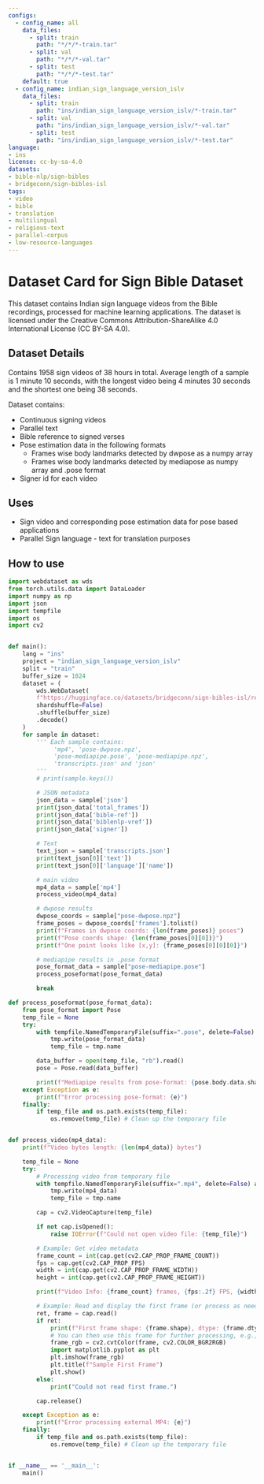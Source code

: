 ```yaml
---
configs:
  - config_name: all
    data_files:
      - split: train
        path: "*/*/*-train.tar"
      - split: val
        path: "*/*/*-val.tar"
      - split: test
        path: "*/*/*-test.tar"
    default: true
  - config_name: indian_sign_language_version_islv
    data_files:
      - split: train
        path: "ins/indian_sign_language_version_islv/*-train.tar"
      - split: val
        path: "ins/indian_sign_language_version_islv/*-val.tar"
      - split: test
        path: "ins/indian_sign_language_version_islv/*-test.tar"
language:
- ins
license: cc-by-sa-4.0
datasets:
- bible-nlp/sign-bibles
- bridgeconn/sign-bibles-isl
tags:
- video
- bible
- translation
- multilingual
- religious-text
- parallel-corpus
- low-resource-languages
---
```



# Dataset Card for Sign Bible Dataset

This dataset contains Indian sign language videos from the Bible recordings, processed for machine learning applications.
The dataset is licensed under the Creative Commons Attribution-ShareAlike 4.0 International License (CC BY-SA 4.0).


## Dataset Details

Contains 1958 sign videos of 38 hours in total. Average length of a sample is 1 minute 10 seconds, with the longest video being 4 minutes 30 seconds and the shortest one being 38 seconds.

Dataset contains:

- Continuous signing videos
- Parallel text
- Bible reference to signed verses
- Pose estimation data in the following formats
  - Frames wise body landmarks detected by dwpose as a numpy array
  - Frames wise body landmarks detected by mediapose as numpy array and .pose format
- Signer id for each video

## Uses

- Sign video and corresponding pose estimation data for pose based applications
- Parallel Sign language - text for translation purposes


## How to use

```python
import webdataset as wds
from torch.utils.data import DataLoader
import numpy as np
import json
import tempfile
import os
import cv2


def main():
    lang = "ins" 
    project = "indian_sign_language_version_islv"
    split = "train"
    buffer_size = 1024
    dataset = (
        wds.WebDataset(
        f"https://huggingface.co/datasets/bridgeconn/sign-bibles-isl/resolve/main/{lang}/{project}/shard_{{00001..00002}}-{split}.tar",
        shardshuffle=False)
        .shuffle(buffer_size)
        .decode()
    )
    for sample in dataset:
        ''' Each sample contains:
             'mp4', 'pose-dwpose.npz',
             'pose-mediapipe.pose', 'pose-mediapipe.npz',
             'transcripts.json' and 'json'
        '''
        # print(sample.keys())

        # JSON metadata
        json_data = sample['json']
        print(json_data['total_frames'])
        print(json_data['bible-ref'])
        print(json_data['biblenlp-vref'])
        print(json_data['signer'])

        # Text
        text_json = sample['transcripts.json']
        print(text_json[0]['text'])
        print(text_json[0]['language']['name'])

        # main video
        mp4_data = sample['mp4']
        process_video(mp4_data)

        # dwpose results
        dwpose_coords = sample["pose-dwpose.npz"]
        frame_poses = dwpose_coords['frames'].tolist()
        print(f"Frames in dwpose coords: {len(frame_poses)} poses")
        print(f"Pose coords shape: {len(frame_poses[0][0])}")
        print(f"One point looks like [x,y]: {frame_poses[0][0][0]}")

        # mediapipe results in .pose format
        pose_format_data = sample["pose-mediapipe.pose"]
        process_poseformat(pose_format_data)

        break

def process_poseformat(pose_format_data):
	from pose_format import Pose
	temp_file = None
	try:
		with tempfile.NamedTemporaryFile(suffix=".pose", delete=False) as tmp:
			tmp.write(pose_format_data)
			temp_file = tmp.name

		data_buffer = open(temp_file, "rb").read()
		pose = Pose.read(data_buffer)

		print(f"Mediapipe results from pose-format: {pose.body.data.shape}")
	except Exception as e:
		print(f"Error processing pose-format: {e}")
	finally:
		if temp_file and os.path.exists(temp_file):
			os.remove(temp_file) # Clean up the temporary file


def process_video(mp4_data):
	print(f"Video bytes length: {len(mp4_data)} bytes")

	temp_file = None
	try:
		# Processing video from temporary file
		with tempfile.NamedTemporaryFile(suffix=".mp4", delete=False) as tmp:
			tmp.write(mp4_data)
			temp_file = tmp.name

		cap = cv2.VideoCapture(temp_file)

		if not cap.isOpened():
			raise IOError(f"Could not open video file: {temp_file}")

		# Example: Get video metadata
		frame_count = int(cap.get(cv2.CAP_PROP_FRAME_COUNT))
		fps = cap.get(cv2.CAP_PROP_FPS)
		width = int(cap.get(cv2.CAP_PROP_FRAME_WIDTH))
		height = int(cap.get(cv2.CAP_PROP_FRAME_HEIGHT))

		print(f"Video Info: {frame_count} frames, {fps:.2f} FPS, {width}x{height}")

		# Example: Read and display the first frame (or process as needed)
		ret, frame = cap.read()
		if ret:
			print(f"First frame shape: {frame.shape}, dtype: {frame.dtype}")
			# You can then use this frame for further processing, e.g.,
			frame_rgb = cv2.cvtColor(frame, cv2.COLOR_BGR2RGB)
			import matplotlib.pyplot as plt
			plt.imshow(frame_rgb)
			plt.title(f"Sample First Frame")
			plt.show()
		else:
			print("Could not read first frame.")

		cap.release()

	except Exception as e:
		print(f"Error processing external MP4: {e}")
	finally:
		if temp_file and os.path.exists(temp_file):
			os.remove(temp_file) # Clean up the temporary file


if __name__ == '__main__':
	main()
```

